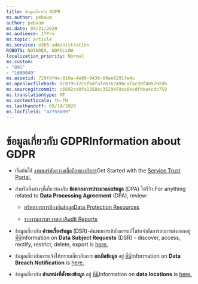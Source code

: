 ```yaml
---
title: ข้อมูลเกี่ยวกับ GDPR
ms.author: pebaum
author: pebaum
ms.date: 04/21/2020
ms.audience: ITPro
ms.topic: article
ms.service: o365-administration
ROBOTS: NOINDEX, NOFOLLOW
localization_priority: Normal
ms.custom:
- "891"
- "1600049"
ms.assetid: 729fdf4e-810a-4a99-9438-60ae8291fe4c
ms.openlocfilehash: 9c879512c5fbdfafe6162490cafacd0f409792db
ms.sourcegitcommit: c6692ce0fa1358ec3529e59ca0ecdfdea4cdc759
ms.translationtype: MT
ms.contentlocale: th-TH
ms.lasthandoff: 09/14/2020
ms.locfileid: "47755689"
---
```

# <a name="information-about-gdpr"></a><span data-ttu-id="573c8-102">ข้อมูลเกี่ยวกับ GDPR</span><span class="sxs-lookup"><span data-stu-id="573c8-102">Information about GDPR</span></span>

- <span data-ttu-id="573c8-103">เริ่มต้นใช้ [งานพอร์ทัลความเชื่อถือของบริการ](https://servicetrust.microsoft.com/ViewPage/GDPRGetStarted)</span><span class="sxs-lookup"><span data-stu-id="573c8-103">Get Started with the [Service Trust Portal.](https://servicetrust.microsoft.com/ViewPage/GDPRGetStarted)</span></span>

- <span data-ttu-id="573c8-104">สำหรับสิ่งต่างๆที่เกี่ยวข้องกับ **ข้อตกลงการประมวลผลข้อมูล** (DPA) ให้รีวิว:</span><span class="sxs-lookup"><span data-stu-id="573c8-104">For anything related to **Data Processing Agreement** (DPA), review:</span></span>

  - [<span data-ttu-id="573c8-105">ทรัพยากรการป้องกันข้อมูล</span><span class="sxs-lookup"><span data-stu-id="573c8-105">Data Protection Resources</span></span>](https://servicetrust.microsoft.com/ViewPage/TrustDocuments)

  - [<span data-ttu-id="573c8-106">รายงานการตรวจสอบ</span><span class="sxs-lookup"><span data-stu-id="573c8-106">Audit Reports</span></span>](https://servicetrust.microsoft.com/ViewPage/MSComplianceGuide)

- <span data-ttu-id="573c8-107">ข้อมูลเกี่ยวกับ **คำขอเรื่องข้อมูล** (DSR)-ค้นพบการเข้าถึงการแก้ไขข้อจำกัดการลบการส่งออกอยู่ [ที่นี่](https://docs.microsoft.com/microsoft-365/compliance/gdpr-dsr-office365)</span><span class="sxs-lookup"><span data-stu-id="573c8-107">Information on **Data Subject Requests** (DSR) - discover, access, rectify, restrict, delete, export is [here.](https://docs.microsoft.com/microsoft-365/compliance/gdpr-dsr-office365)</span></span>

- <span data-ttu-id="573c8-108">ข้อมูลเกี่ยวกับการแจ้งให้ทราบเกี่ยวกับการ **ละเมิดข้อมูล** อยู่ [ที่นี่](https://servicetrust.microsoft.com/ViewPage/GDPRBreach)</span><span class="sxs-lookup"><span data-stu-id="573c8-108">Information on **Data Breach Notification** is [here.](https://servicetrust.microsoft.com/ViewPage/GDPRBreach)</span></span>

- <span data-ttu-id="573c8-109">ข้อมูลเกี่ยวกับ **ตำแหน่งที่ตั้งของข้อมูล** อยู่ [ที่นี่](https://products.office.com/where-is-your-data-located?ms.officeurl=datamaps&amp;geo=All#All)</span><span class="sxs-lookup"><span data-stu-id="573c8-109">Information on **data locations** is [here.](https://products.office.com/where-is-your-data-located?ms.officeurl=datamaps&amp;geo=All#All)</span></span>

